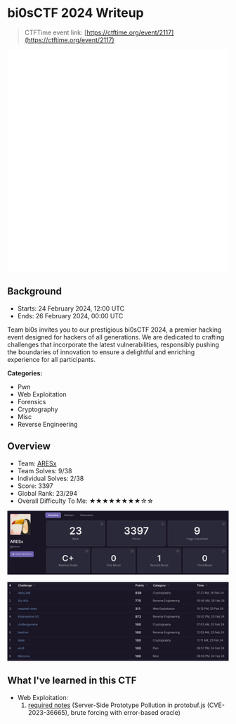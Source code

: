 # bi0sCTF 2024 Writeup

> CTFTime event link: [https://ctftime.org/event/2117](https://ctftime.org/event/2117)

![](https://github.com/siunam321/CTF-Writeups/blob/main/bi0sCTF-2024/images/banner.png)

## Background

- Starts: 24 February 2024, 12:00 UTC
- Ends: 26 February 2024, 00:00 UTC

Team bi0s invites you to our prestigious bi0sCTF 2024, a premier hacking event designed for hackers of all generations. We are dedicated to crafting challenges that incorporate the latest vulnerabilities, responsibly pushing the boundaries of innovation to ensure a delightful and enriching experience for all participants.

**Categories:**

- Pwn
- Web Exploitation
- Forensics
- Cryptography
- Misc
- Reverse Engineering

## Overview

- Team: [ARESx](https://ctftime.org/team/128734)
- Team Solves: 9/38
- Individual Solves: 2/38
- Score: 3397
- Global Rank: 23/294
- Overall Difficulty To Me: ★★★★★★★★☆☆

![](https://github.com/siunam321/CTF-Writeups/blob/main/bi0sCTF-2024/images/score.png)

![](https://github.com/siunam321/CTF-Writeups/blob/main/bi0sCTF-2024/images/solves.png)

## What I've learned in this CTF

- Web Exploitation:
    1. [required notes](https://github.com/siunam321/CTF-Writeups/blob/main/bi0sCTF-2024/Web-Exploitation/required-notes/README.md) (Server-Side Prototype Pollution in protobuf.js (CVE-2023-36665), brute forcing with error-based oracle)